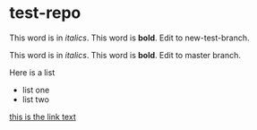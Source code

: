# test-repo

This word is in *italics*. This word is **bold**. Edit to new-test-branch.

This word is in *italics*. This word is **bold**. Edit to master branch.


Here is a list
- list one
- list two

[this is the link text](day1.pdf)

